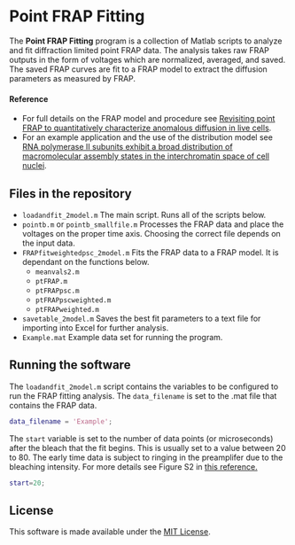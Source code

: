 # Point FRAP Fitting
The **Point FRAP Fitting** program is a collection of Matlab scripts to analyze and fit diffraction limited point FRAP data. The analysis takes raw FRAP outputs in the form of voltages which are normalized, averaged, and saved. The saved FRAP curves are fit to a FRAP model to extract the diffusion parameters as measured by FRAP. 

#### Reference
- For full details on the FRAP model and procedure see [Revisiting point FRAP to quantitatively characterize anomalous diffusion in live cells](https://doi.org/10.1021/jp310348s). 
- For an example application and the use of the distribution model see [RNA polymerase II subunits exhibit a broad distribution of macromolecular assembly states in the interchromatin space of cell nuclei](https://doi.org/10.1021/jp4082933).

## Files in the repository
- `loadandfit_2model.m` The main script. Runs all of the scripts below. 
- `pointb.m` or `pointb_smallfile.m` Processes the FRAP data and place the voltages on the proper time axis. Choosing the correct file depends on the input data. 
- `FRAPfitweightedpsc_2model.m` Fits the FRAP data to a FRAP model. It is dependant on the functions below.  
    - `meanvals2.m`
    - `ptFRAP.m`
    - `ptFRAPpsc.m`
    - `ptFRAPpscweighted.m`
    - `ptFRAPweighted.m`
- `savetable_2model.m` Saves the best fit parameters to a text file for importing into Excel for further analysis. 
- `Example.mat` Example data set for running the program. 

## Running the software
The `loadandfit_2model.m` script contains the variables to be configured to run the FRAP fitting analysis. The `data_filename` is set to the .mat file that contains the FRAP data. 

```matlab
data_filename = 'Example';
```

The `start` variable is set to the number of data points (or microseconds) after the bleach that the fit begins. This is usually set to a value between 20 to 80. The early time data is subject to ringing in the preamplifer due to the bleaching intensity. For more details see Figure S2 in [this reference.](https://doi.org/10.1021/jp310348s)

```matlab
start=20;
```




## License
This software is made available under the [MIT License](LICENSE). 
